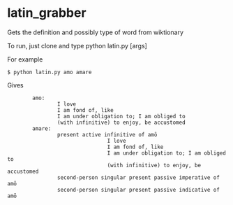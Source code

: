 # latin_grabber

Gets the definition and possibly type of word from wiktionary

To run, just clone and type python latin.py [args]

For example

`$ python latin.py amo amare`

Gives

```
        amo:
                I love
                I am fond of, like
                I am under obligation to; I am obliged to
                (with infinitive) to enjoy, be accustomed
        amare:
                present active infinitive of amō
                                I love
                                I am fond of, like
                                I am under obligation to; I am obliged to
                                (with infinitive) to enjoy, be accustomed
                second-person singular present passive imperative of amō
                second-person singular present passive indicative of amō
```
